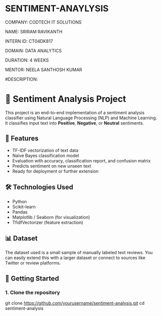 # SENTIMENT-ANAYLYSIS
COMPANY: CODTECH IT SOLUTIONS

NAME: SRIRAM RAVIKANTH

INTERN ID: CT04DK817

DOMAIN: DATA ANALYTICS

DURATION: 4 WEEKS

MENTOR: NEELA SANTHOSH KUMAR

#DESCRIPTION:
# 🧠 Sentiment Analysis Project

This project is an end-to-end implementation of a sentiment analysis classifier using Natural Language Processing (NLP) and Machine Learning. It classifies input text into **Positive**, **Negative**, or **Neutral** sentiments.

## 📌 Features

- TF-IDF vectorization of text data
- Naive Bayes classification model
- Evaluation with accuracy, classification report, and confusion matrix
- Predicts sentiment on new unseen text
- Ready for deployment or further extension

## 🛠️ Technologies Used

- Python
- Scikit-learn
- Pandas
- Matplotlib / Seaborn (for visualization)
- TfidfVectorizer (feature extraction)

## 📊 Dataset

The dataset used is a small sample of manually labeled text reviews. You can easily extend this with a larger dataset or connect to sources like Twitter or review platforms.

## 🚀 Getting Started

### 1. Clone the repository

git clone https://github.com/yourusername/sentiment-analysis.git
cd sentiment-analysis

